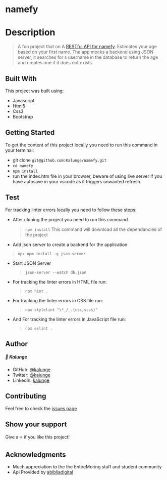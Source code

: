 # namefy


# Description

> A fun project that  on A [RESTful API for namefy](https://agify.io/). Estimates your age based on your first name.
The app mocks a backend using JSON server, it searches for s username in the database to return the age and creates one if it does not exists. 


## Built With

This project was built using:

- Javascript
- Html5
- Css3
- Bootstrap




## Getting Started

To get the content of this project locally you need to run this command in your terminal:

- git clone ```git@github.com:Kalunge/namefy.git``` 
- `cd namefy`
- `npm install`
- run the index.htm file in your browser, beware of using live server if you have autosave in your vscode as it triggers unwanted refresh. 

## Test

For tracking linter errors locally you need to follow these steps:

- After cloning the project you need to run this command

  > `npm install`
  > This command will download all the dependancies of the project

- Add json server to create a backend for the application
> `npx npm install -g json-server`

- Start JSON Server
  > `json-server --watch db.json`

- For tracking the linter errors in HTML file run:
  > `npx hint .`


- For tracking the linter errors in CSS file run:

  > `npx stylelint "\*_/_.{css,scss}"`

- And For tracking the linter errors in JavaScript file run:

  > `npx eslint .`

  


## Author

##### 👤 **Kalunge**

- GitHub: [@kalunge](https://github.com/kalunge)
- Twitter: [@kalunge](https://twitter.com/titus_muthomi)
- LinkedIn: [kalunge](https://linkedin.com/in/titus_muthomi)


##  Contributing

Feel free to check the [issues page](https://github.com/Kalunge/namefy/issues)

## Show your support

Give a :star: if you like this project!

## Acknowledgments

- Much appreciation to the the EntireMoring staff and student community
- Api Provided by [abibliadigital](https://github.com/marciovsena/abibliadigital/blob/master/DOCUMENTATION.md)



